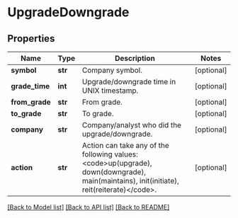 # UpgradeDowngrade

## Properties
Name | Type | Description | Notes
------------ | ------------- | ------------- | -------------
**symbol** | **str** | Company symbol. | [optional] 
**grade_time** | **int** | Upgrade/downgrade time in UNIX timestamp. | [optional] 
**from_grade** | **str** | From grade. | [optional] 
**to_grade** | **str** | To grade. | [optional] 
**company** | **str** | Company/analyst who did the upgrade/downgrade. | [optional] 
**action** | **str** | Action can take any of the following values: &lt;code&gt;up(upgrade), down(downgrade), main(maintains), init(initiate), reit(reiterate)&lt;/code&gt;. | [optional] 

[[Back to Model list]](../README.md#documentation-for-models) [[Back to API list]](../README.md#documentation-for-api-endpoints) [[Back to README]](../README.md)


